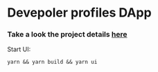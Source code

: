 # Devepoler profiles DApp

### Take a look the project details <a href="https://github.com/micheledurden43/Gitcoin-Nervos-Hack/tree/master/T07">here</a>

Start UI:

```
yarn && yarn build && yarn ui
```
